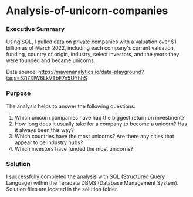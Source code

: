 # Analysis-of-unicorn-companies

### Executive Summary

Using SQL, I pulled data on private companies with a valuation over $1 billion as of March 2022, including each company's current valuation, funding, country of origin, industry, select investors, and the years they were founded and became unicorns.

Data source: https://mavenanalytics.io/data-playground?tags=57i7XlW6LkVTbF7n5UYhhS

### Purpose

The analysis helps to answer the following questions:
1. Which unicorn companies have had the biggest return on investment?
2. How long does it usually take for a company to become a unicorn? Has it always been this way?
3. Which countries have the most unicorns? Are there any cities that appear to be industry hubs?
4. Which investors have funded the most unicorns?

### Solution

I successfully completed the analysis with SQL (Structured Query Language) within the Teradata DBMS (Database Management System).
Solution files are located in the solution folder.
